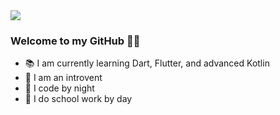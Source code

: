<img src="https://github.com/SquishyOctopus/SquishyOctopus/blob/master/assets/banner.png?raw=true" />

### Welcome to my GitHub 👋🏻
- 📚 I am currently learning Dart, Flutter, and advanced Kotlin
- 🚪 I am an introvent
- 🧠 I code by night
- 🏫 I do school work by day